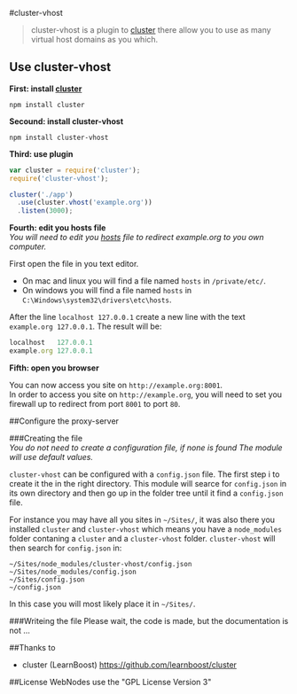 #cluster-vhost

> cluster-vhost is a plugin to [cluster](http://learnboost.github.com/cluster/) there allow you to use as many virtual host domains as you which.

## Use cluster-vhost

**First: install [cluster](http://learnboost.github.com/cluster/)**

```shell
npm install cluster
```

**Secound: install cluster-vhost**

```shell
npm install cluster-vhost
```

**Third: use plugin**

```javascript
var cluster = require('cluster');
require('cluster-vhost');

cluster('./app')
  .use(cluster.vhost('example.org'))
  .listen(3000);
```

**Fourth: edit you hosts file**<br>
*You will need to edit you [hosts](http://en.wikipedia.org/wiki/Hosts_file) file to redirect example.org to you own computer.*

First open the file in you text editor.

* On mac and linux you will find a file named `hosts` in  `/private/etc/`.
* On windows you will find a file named `hosts` in `C:\Windows\system32\drivers\etc\hosts`.

After the line `localhost 127.0.0.1` create a new line with the text `example.org 127.0.0.1`.
The result will be:

```javascript
localhost   127.0.0.1
example.org 127.0.0.1
```

**Fifth: open you browser**

You can now access you site on `http://example.org:8001`.<br>
In order to access you site on `http://example.org`, you will need to set you firewall up to redirect from port `8001` to port `80`.

##Configure the proxy-server

###Creating the file<br>
*You do not need to create a configuration file, if none is found The module will use default values.*

`cluster-vhost` can be configured with a `config.json` file. The first step i to create it the in the right directory. This module will searce for `config.json` in its own directory and then go up in the folder tree until it find a `config.json` file.

For instance you may have all you sites in `~/Sites/`, it was also there you installed `cluster` and `cluster-vhost` which means you have a `node_modules` folder contaning a `cluster` and a `cluster-vhost` folder. `cluster-vhost` will then search for `config.json` in:

```text
~/Sites/node_modules/cluster-vhost/config.json
~/Sites/node_modules/config.json
~/Sites/config.json
~/config.json
```

In this case you will most likely place it in `~/Sites/`. 

###Writeing the file
Please wait, the code is made, but the documentation is not ...

##Thanks to
* cluster (LearnBoost) https://github.com/learnboost/cluster

##License
WebNodes use the "GPL License Version 3"